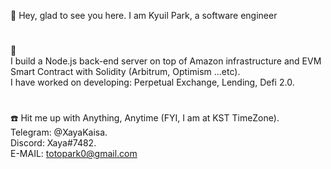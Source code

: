 

👋 Hey, glad to see you here. I am Kyuil Park, a software engineer
#
👀   
I build a Node.js back-end server on top of Amazon infrastructure and EVM Smart Contract with Solidity (Arbitrum, Optimism ...etc).   
I have worked on developing: Perpetual Exchange, Lending, Defi 2.0.
#
:phone: Hit me up with Anything, Anytime (FYI, I am at KST TimeZone).  
Telegram: @XayaKaisa.  
Discord:  Xaya#7482.  
E-MAIL:  totopark0@gmail.com

